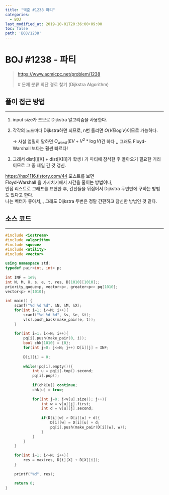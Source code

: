 ```yaml
---
title: "백준 #1238 파티"
categories: 
  - BOJ
last_modified_at: 2019-10-01T20:36:00+09:00
toc: false
path: 'BOJ/1238'
---
```


# BOJ #1238 - 파티

> https://www.acmicpc.net/problem/1238
>
> \# 문제 분류
> 최단 경로 찾기 (Dijkstra Algorithm)



## 풀이 접근 방법 

---

1. input size가 크므로 Dijkstra 알고리즘을 사용한다.

2. 각각의 노드마다 Dijkstra하면 되므로, n번 돌리면 $O(VE\log V)$이므로 가능하다.

   → 사실 엄밀히 말하면 $O_{worst}(EV+ V^2 * \log V)$긴 하다 ,, 그래도 Floyd-Warshall 보다는 훨씬 빠르다!

3. 그래서 dist\[i][X] + dist\[X][i]가 학생 i 가 파티에 참석한 후 돌아오기 필요한 거리이므로 그 중 제일 긴 것 갱신.

https://hsp1116.tistory.com/44 포스트를 보면<br>Floyd-Warshall 을 가지치기해서 시간을 줄이는 방법이나,<br>인접 리스트로 그래프를 표현한 후, 간선들을 뒤집어서 Dijkstra 두번만에 구하는 방법도 있다고 한다.<br>나는 벡터가 좋아서,,, 그래도 Dijkstra 두번은 정말 간편하고 참신한 방법인 것 같다.



## 소스 코드

---

``` c++
#include <iostream>
#include <algorithm>
#include <queue>
#include <utility>
#include <vector>
 
using namespace std;
typedef pair<int, int> p;
 
int INF = 1e9;
int N, M, X, s, e, t, res, D[1010][1010];;
priority_queue<p, vector<p>, greater<p>> pq[1010];
vector<p> v[1010];
 
int main() {
    scanf("%d %d %d", &N, &M, &X);
    for(int i=1; i<=M; i++){
        scanf("%d %d %d", &s, &e, &t);
        v[s].push_back(make_pair(e, t));
    }
 
    for(int i=1; i<=N; i++){
        pq[i].push(make_pair(0, i));
        bool chk[1010] = {0};
        for(int j=0; j<=N; j++) D[i][j] = INF;
 
        D[i][i] = 0;
 
        while(!pq[i].empty()){
            int u = pq[i].top().second;
            pq[i].pop();
 
            if(chk[u]) continue;
            chk[u] = true;
 
            for(int j=0; j<v[u].size(); j++){
                int w = v[u][j].first;
                int d = v[u][j].second;
 
                if(D[i][w] > D[i][u] + d){
                    D[i][w] = D[i][u] + d;
                    pq[i].push(make_pair(D[i][w], w));
                }
            }
        }
    }
 
    for(int i=1; i<=N; i++){
        res = max(res, D[i][X] + D[X][i]);
    }
 
    printf("%d", res);
 
    return 0;
}
```

